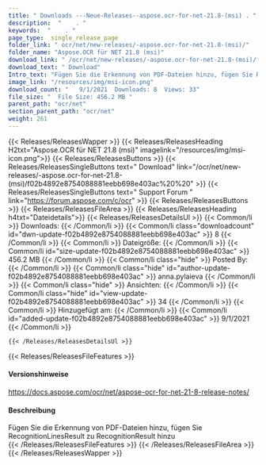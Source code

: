 ```yaml
---
title: " Downloads ---Neue-Releases--aspose.ocr-for-net-21.8-(msi) . "
description:  "    . " 
keywords:  "    . " 
page_type:  single_release_page
folder_link: " ocr/net/new-releases/-aspose.ocr-for-net-21.8-(msi)/"
folder_name: "Aspose.OCR für NET 21.8 (msi)"
download_link: " /ocr/net/new-releases/-aspose.ocr-for-net-21.8-(msi)/f02b4892e8754088881eebb698e403ac"
download_text: " Download"
Intro_text: "Fügen Sie die Erkennung von PDF-Dateien hinzu, fügen Sie RecognitionLinesResult zu RecognitionResult hinzu"
image_link: "/resources/img/msi-icon.png"
download_count: "   9/1/2021  Downloads: 8  Views: 33"
file_size: "  File Size: 456.2 MB "
parent_path: "ocr/net"
section_parent_path: "ocr/net"
weight: 261
---
```


{{< Releases/ReleasesWapper >}}
  {{< Releases/ReleasesHeading H2txt="Aspose.OCR für NET 21.8 (msi)" imagelink="/resources/img/msi-icon.png">}}
  {{< Releases/ReleasesButtons >}}
    {{< Releases/ReleasesSingleButtons text=" Download" link="/ocr/net/new-releases/-aspose.ocr-for-net-21.8-(msi)/f02b4892e8754088881eebb698e403ac%20%20" >}}
    {{< Releases/ReleasesSingleButtons text=" Support Forum " link="https://forum.aspose.com/c/ocr" >}}
  {{< Releases/ReleasesButtons >}}
  {{< Releases/ReleasesFileArea >}}
    {{< Releases/ReleasesHeading h4txt="Dateidetails">}}
    {{< Releases/ReleasesDetailsUl >}}
            {{< Common/li >}} Downloads: {{< /Common/li >}}
      {{< Common/li class="downloadcount" id="dwn-update-f02b4892e8754088881eebb698e403ac" >}} 8 {{< /Common/li >}}
      {{< Common/li >}} Dateigröße: {{< /Common/li >}}
      {{< Common/li id="size-update-f02b4892e8754088881eebb698e403ac" >}} 456.2 MB {{< /Common/li >}} 
      {{< Common/li  class="hide" >}} Posted By: {{< /Common/li >}} 
      {{< Common/li class="hide" id="author-update-f02b4892e8754088881eebb698e403ac" >}} anna.pylaieva {{< /Common/li >}}
      {{< Common/li class="hide" >}} Ansichten: {{< /Common/li >}}
      {{< Common/li class="hide" id="view-update-f02b4892e8754088881eebb698e403ac" >}} 34 {{< /Common/li >}}
      {{< Common/li >}} Hinzugefügt am: {{< /Common/li >}}
      {{< Common/li id="added-update-f02b4892e8754088881eebb698e403ac" >}} 9/1/2021 {{< /Common/li >}} 

    {{< /Releases/ReleasesDetailsUl >}}

  {{< Releases/ReleasesFileFeatures >}}
      <h4>Versionshinweise</h4><div> <a href="https://docs.aspose.com/ocr/net/aspose-ocr-for-net-21-8-release-notes/">https://docs.aspose.com/ocr/net/aspose-ocr-for-net-21-8-release-notes/</a></div><h4> Beschreibung</h4><div class="HTMLDescription"> Fügen Sie die Erkennung von PDF-Dateien hinzu, fügen Sie RecognitionLinesResult zu RecognitionResult hinzu</div>
  {{< /Releases/ReleasesFileFeatures >}}
 {{< /Releases/ReleasesFileArea >}}
{{< /Releases/ReleasesWapper >}}



